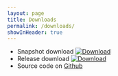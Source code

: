 ```yaml
---
layout: page
title: Downloads
permalink: /downloads/
showInHeader: true
---
```


* Snapshot download
[ ![Download](https://api.bintray.com/packages/fss-development/Perfmon4j/Snapshots/images/download.svg) ](https://bintray.com/fss-development/Perfmon4j/Snapshots/_latestVersion)
* Release download
[ ![Download](https://api.bintray.com/packages/fss-development/Perfmon4j/Release/images/download.svg) ](https://bintray.com/fss-development/Perfmon4j/Release/_latestVersion)
* Source code on [Github](https://github.com/FollettSchoolSolutions/perfmon4j)
